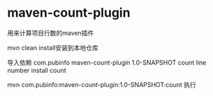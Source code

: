 # maven-count-plugin
用来计算项目行数的maven插件

mvn clean install安装到本地仓库

导入依赖
<build>
        <plugins>
            <plugin>
                <groupId>com.pubinfo</groupId>
                <artifactId>maven-count-plugin</artifactId>
                <version>1.0-SNAPSHOT</version>
                <executions>
                    <execution>
                        <id>count line number</id>
                        <phase>install</phase>
                        <goals>
                            <goal>count</goal>
                        </goals>
                    </execution>
                </executions>
            </plugin>
        </plugins>
</build>

mvn com.pubinfo:maven-count-plugin:1.0-SNAPSHOT:count 执行
